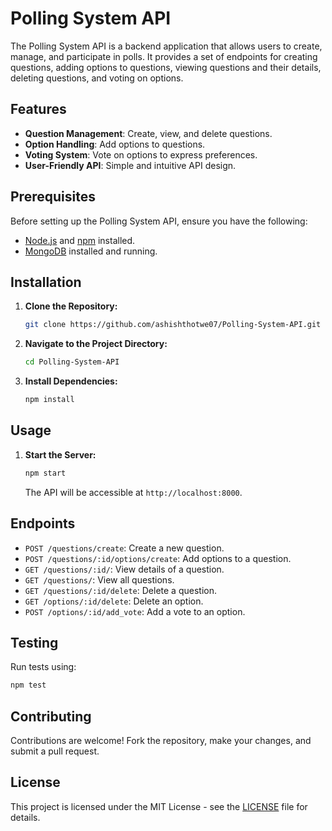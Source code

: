 
# Polling System API

The Polling System API is a backend application that allows users to create, manage, and participate in polls. It provides a set of endpoints for creating questions, adding options to questions, viewing questions and their details, deleting questions, and voting on options.

## Features

- **Question Management**: Create, view, and delete questions.
- **Option Handling**: Add options to questions.
- **Voting System**: Vote on options to express preferences.
- **User-Friendly API**: Simple and intuitive API design.

## Prerequisites

Before setting up the Polling System API, ensure you have the following:

- [Node.js](https://nodejs.org/) and [npm](https://www.npmjs.com/) installed.
- [MongoDB](https://www.mongodb.com/) installed and running.

## Installation

1. **Clone the Repository:**

   ```bash
   git clone https://github.com/ashishthotwe07/Polling-System-API.git
   ```

2. **Navigate to the Project Directory:**

   ```bash
   cd Polling-System-API
   ```

3. **Install Dependencies:**

   ```bash
   npm install
   ```



## Usage

1. **Start the Server:**

   ```bash
   npm start
   ```

   The API will be accessible at `http://localhost:8000`.

## Endpoints

- `POST /questions/create`: Create a new question.
- `POST /questions/:id/options/create`: Add options to a question.
- `GET /questions/:id/`: View details of a question.
- `GET /questions/`: View all questions.
- `GET /questions/:id/delete`: Delete a question.
- `GET /options/:id/delete`: Delete an option.
- `POST /options/:id/add_vote`: Add a vote to an option.

## Testing

Run tests using:

```bash
npm test
```

## Contributing

Contributions are welcome! Fork the repository, make your changes, and submit a pull request.

## License

This project is licensed under the MIT License - see the [LICENSE](LICENSE) file for details.

